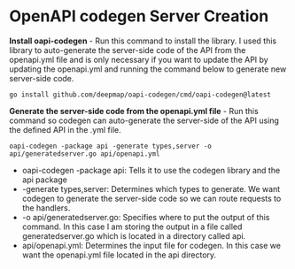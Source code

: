 
# OpenAPI codegen Server Creation

**Install oapi-codegen** - Run this command to install the library. I used this library to auto-generate the server-side code of the API from the openapi.yml file and is only necessary if you want to update the API by updating the openapi.yml and running the command below to generate new server-side code.
```
go install github.com/deepmap/oapi-codegen/cmd/oapi-codegen@latest
```
**Generate the server-side code from the openapi.yml file** - Run this command so codegen can auto-generate the server-side of the API using the defined API in the .yml file.
```
oapi-codegen -package api -generate types,server -o api/generatedserver.go api/openapi.yml
```
- oapi-codegen -package api: Tells it to use the codegen library and the api package
- \-generate types,server: Determines which types to generate. We want codegen to generate the server-side code so we can route requests to the handlers.
- \-o api/generatedserver.go: Specifies where to put the output of this command. In this case I am storing the output in a file called generatedserver.go which is located in a directory called api.
- api/openapi.yml: Determines the input file for codegen. In this case we want the openapi.yml file located in the api directory.
